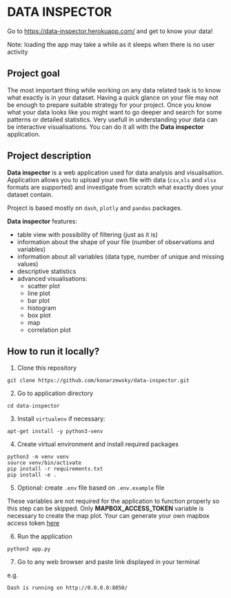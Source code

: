 # DATA INSPECTOR

Go to https://data-inspector.herokuapp.com/ and get to know your data!

Note: loading the app may take a while as it sleeps when there is no user activity

## Project goal

The most important thing while working on any data related task is to know what exactly is in your dataset. Having a quick glance on your file may not be enough to prepare suitable strategy for your project. Once you know what your data looks like you might want to go deeper and search for some patterns or detailed statistics. Very usefull in understanding your data can be interactive visualisations. You can do it all with the **Data inspector** application.

## Project description

**Data inspector** is a web application used for data analysis and visualisation. Application allows you to upload your own file with data (```csv```,```xls``` and ```xlsx``` formats are supported) and investigate from scratch what exactly does your dataset contain.

Project is based mostly on ```dash```, ```plotly``` and ```pandas``` packages. 

**Data inspector** features:

- table view with possibility of filtering (just as it is)
- information about the shape of your file (number of observations and variables)
- information about all variables (data type, number of unique and missing values)
- descriptive statistics
- advanced visualisations:
    - scatter plot
    - line plot
    - bar plot
    - histogram
    - box plot
    - map
    - correlation plot

## How to run it locally?

1. Clone this repository
```
git clone https://github.com/konarzewsky/data-inspector.git
```
2. Go to application directory
```
cd data-inspector
```
3. Install ```virtualenv``` if necessary:
```
apt-get install -y python3-venv
```
4. Create virtual environment and install required packages
```
python3 -m venv venv
source venv/bin/activate
pip install -r requirements.txt
pip install -e .
```
5. Optional: create ```.env``` file based on ```.env.example``` file

These variables are not required for the application to function properly so this step can be skipped. Only **MAPBOX_ACCESS_TOKEN** variable is necessary to create the map plot. Your can generate your own mapbox access token [here](https://account.mapbox.com/auth/signup/)

6. Run the application
```
python3 app.py
```
7. Go to any web browser and paste link displayed in your terminal

e.g. 
```
Dash is running on http://0.0.0.0:8050/
```
